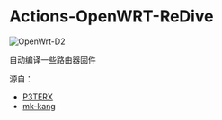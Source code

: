 # Actions-OpenWRT-ReDive
![OpenWrt-D2](https://github.com/lilynas/Actions-OpenWRT-ReDive/workflows/OpenWrt-D2/badge.svg)

自动编译一些路由器固件

源自：
- [P3TERX](https://github.com/P3TERX/Actions-OpenWrt/)
- [mk-kang](https://github.com/kang-mk/OpenWrt-Actions-Lean-Lienol)
